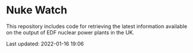 # Nuke Watch

This repository includes code for retrieving the latest information available on the output of EDF nuclear power plants in the UK.

Last updated: 2022-01-16 19:06
